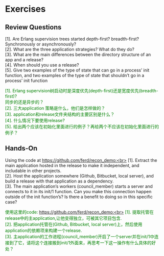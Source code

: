 # Exercises
## Review Questions
[1]. Are Erlang supervision trees started depth-first? breadth-first? Synchronously or asynchronously?<br>
[2]. What are the three application strategies? What do they do?<br>
[3]. What are the main differences between the directory structure of an app and a release?<br>
[4]. When should you use a release?<br>
[5]. Give two examples of the type of state that can go in a process’ init function, and two examples of the type of state that shouldn’t go in a process’ init function<br>

<p></p> <font color="green">
[1]. Erlang supervision树启动时是深度优先(depth-first)还是宽度优先(breadth-first)?<br> 同步的还是异步的？<br>
[2]. 三大application 策略是什么，他们是怎样做的？<br>
[3]. application和release文件夹结构的主要区别是什么？<br>
[4]. 什么情况下要使用release?<br>
[5]. 给出两个应该在初始化里面进行的例子？再给两个不应该在初始化里面进行的例子？<br>
</font> <p></p>

## Hands-On
Using the code at https://github.com/ferd/recon_demo:<br>
[1]. Extract the main application hosted in the release to make it independent, and includable in other projects.<br>
[2]. Host the application somewhere (Github, Bitbucket, local server), and build a release with that application as a dependency.<br>
[3]. The main application’s workers (council_member) starts a server and connects to it in its init/1 function. Can you make this connection happen outside of the init function’s? Is there a benefit to doing so in this specific case?
<p></p> <font color="green">

使用这里的code: https://github.com/ferd/recon_demo:<br>
[1]. 提取托管在release中的主application,让他变得独立，可被其它项目包含.<br>
[2]. 把application托管在(Github, Bitbucket, local server)上，然后使用application的依赖项来构建一个release.<br>
[3]. 主application的工作进程(council_member)开启了一个server并在init/1中连接到了它，请将这个连接搬到init/1外面来，再思考一下这一操作有什么具体的好处？
</font> <p></p>

